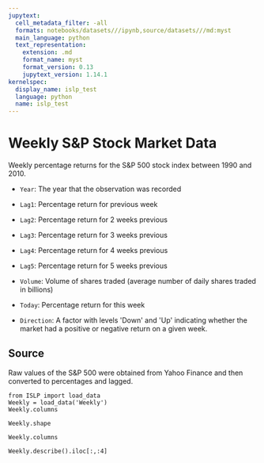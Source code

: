 ```yaml
---
jupytext:
  cell_metadata_filter: -all
  formats: notebooks/datasets///ipynb,source/datasets///md:myst
  main_language: python
  text_representation:
    extension: .md
    format_name: myst
    format_version: 0.13
    jupytext_version: 1.14.1
kernelspec:
  display_name: islp_test
  language: python
  name: islp_test
---
```


# Weekly S&P Stock Market Data

Weekly percentage returns for the S&P 500 stock index between 1990
and 2010.

- `Year`: The year that the observation was recorded

- `Lag1`: Percentage return for previous week

- `Lag2`: Percentage return for 2 weeks previous

- `Lag3`: Percentage return for 3 weeks previous

- `Lag4`: Percentage return for 4 weeks previous

- `Lag5`: Percentage return for 5 weeks previous

- `Volume`: Volume of shares traded (average number of daily shares
 traded in billions)

- `Today`: Percentage return for this week

- `Direction`: A factor with levels 'Down' and 'Up' indicating
 whether the market had a positive or negative return on a
 given week.

## Source

Raw values of the S&P 500 were obtained from Yahoo Finance and
then converted to percentages and lagged.

```{code-cell}
from ISLP import load_data
Weekly = load_data('Weekly')
Weekly.columns
```

```{code-cell}
Weekly.shape
```

```{code-cell}
Weekly.columns
```

```{code-cell}
Weekly.describe().iloc[:,:4]
```

```{code-cell}

```
